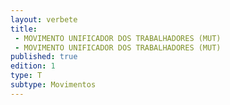 ```yaml
---
layout: verbete
title:
 - MOVIMENTO UNIFICADOR DOS TRABALHADORES (MUT)
 - MOVIMENTO UNIFICADOR DOS TRABALHADORES (MUT)
published: true
edition: 1  
type: T
subtype: Movimentos
---
```


